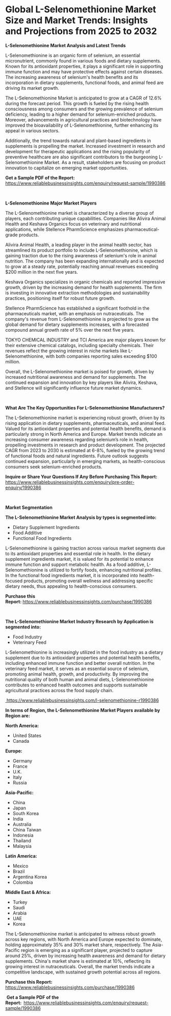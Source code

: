<p><h1>Global L-Selenomethionine Market Size and Market Trends: Insights and Projections from 2025 to 2032</h1></p><p><strong>L-Selenomethionine Market Analysis and Latest Trends</strong></p>
<p><p>L-Selenomethionine is an organic form of selenium, an essential micronutrient, commonly found in various foods and dietary supplements. Known for its antioxidant properties, it plays a significant role in supporting immune function and may have protective effects against certain diseases. The increasing awareness of selenium's health benefits and its incorporation in dietary supplements, functional foods, and animal feed are driving its market growth.</p><p>The L-Selenomethionine Market is anticipated to grow at a CAGR of 12.6% during the forecast period. This growth is fueled by the rising health consciousness among consumers and the growing prevalence of selenium deficiency, leading to a higher demand for selenium-enriched products. Moreover, advancements in agricultural practices and biotechnology have improved the bioavailability of L-Selenomethionine, further enhancing its appeal in various sectors.</p><p>Additionally, the trend towards natural and plant-based ingredients in supplements is propelling the market. Increased investment in research and development for therapeutic applications and the rising popularity of preventive healthcare are also significant contributors to the burgeoning L-Selenomethionine Market. As a result, stakeholders are focusing on product innovation to capitalize on emerging market opportunities.</p></p>
<p><strong>Get a Sample PDF of the Report:&nbsp;</strong> <a href="https://www.reliablebusinessinsights.com/enquiry/request-sample/1990386?utm_campaign=3215&utm_medium=2&utm_source=Github&utm_content=ia&utm_term=15042025&utm_id=l-selenomethionine">https://www.reliablebusinessinsights.com/enquiry/request-sample/1990386</a></p>
<p>&nbsp;</p>
<p><strong>L-Selenomethionine Major Market Players</strong></p>
<p><p>The L-Selenomethionine market is characterized by a diverse group of players, each contributing unique capabilities. Companies like Alivira Animal Health and Keshava Organics focus on veterinary and nutritional applications, while Stellence PharmScience emphasizes pharmaceutical-grade products. </p><p>Alivira Animal Health, a leading player in the animal health sector, has streamlined its product portfolio to include L-Selenomethionine, which is gaining traction due to the rising awareness of selenium's role in animal nutrition. The company has been expanding internationally and is expected to grow at a steady rate, potentially reaching annual revenues exceeding $200 million in the next five years.</p><p>Keshava Organics specializes in organic chemicals and reported impressive growth, driven by the increasing demand for health supplements. The firm is investing in innovative extraction methodologies and sustainability practices, positioning itself for robust future growth.</p><p>Stellence PharmScience has established a significant foothold in the pharmaceuticals market, with an emphasis on nutraceuticals. The company's revenue from L-Selenomethionine is projected to grow as the global demand for dietary supplements increases, with a forecasted compound annual growth rate of 5% over the next five years.</p><p>TOKYO CHEMICAL INDUSTRY and TCI America are major players known for their extensive chemical catalogs, including specialty chemicals. Their revenues reflect the growing interest in niche markets like L-Selenomethionine, with both companies reporting sales exceeding $100 million.</p><p>Overall, the L-Selenomethionine market is poised for growth, driven by increased nutritional awareness and demand for supplements. The continued expansion and innovation by key players like Alivira, Keshava, and Stellence will significantly influence future market dynamics.</p></p>
<p>&nbsp;</p>
<p><strong>What Are The Key Opportunities For L-Selenomethionine Manufacturers?</strong></p>
<p><p>The L-Selenomethionine market is experiencing robust growth, driven by its rising application in dietary supplements, pharmaceuticals, and animal feed. Valued for its antioxidant properties and potential health benefits, demand is particularly strong in North America and Europe. Market trends indicate an increasing consumer awareness regarding selenium’s role in health, propelling investments in research and product development. The projected CAGR from 2023 to 2030 is estimated at 6-8%, fueled by the growing trend of functional foods and natural ingredients. Future outlook suggests continued expansion, particularly in emerging markets, as health-conscious consumers seek selenium-enriched products.</p></p>
<p><strong>Inquire or Share Your Questions If Any Before Purchasing This Report:</strong> <a href="https://www.reliablebusinessinsights.com/enquiry/pre-order-enquiry/1990386?utm_campaign=3215&utm_medium=2&utm_source=Github&utm_content=ia&utm_term=15042025&utm_id=l-selenomethionine">https://www.reliablebusinessinsights.com/enquiry/pre-order-enquiry/1990386</a></p>
<p>&nbsp;</p>
<p><strong>Market Segmentation</strong></p>
<p><strong>The L-Selenomethionine Market Analysis by types is segmented into:</strong></p>
<p><ul><li>Dietary Supplement Ingredients</li><li>Food Additive</li><li>Functional Food Ingredients</li></ul></p>
<p><p>L-Selenomethionine is gaining traction across various market segments due to its antioxidant properties and essential role in health. In the dietary supplement ingredients market, it is valued for its potential to enhance immune function and support metabolic health. As a food additive, L-Selenomethionine is utilized to fortify foods, enhancing nutritional profiles. In the functional food ingredients market, it is incorporated into health-focused products, promoting overall wellness and addressing specific dietary needs, thus appealing to health-conscious consumers.</p></p>
<p><strong>Purchase this Report:&nbsp;</strong><a href="https://www.reliablebusinessinsights.com/purchase/1990386?utm_campaign=3215&utm_medium=2&utm_source=Github&utm_content=ia&utm_term=15042025&utm_id=l-selenomethionine">https://www.reliablebusinessinsights.com/purchase/1990386</a></p>
<p>&nbsp;</p>
<p><strong>The L-Selenomethionine Market Industry Research by Application is segmented into:</strong></p>
<p><ul><li>Food Industry</li><li>Veterinary Feed</li></ul></p>
<p><p>L-Selenomethionine is increasingly utilized in the food industry as a dietary supplement due to its antioxidant properties and potential health benefits, including enhanced immune function and better overall nutrition. In the veterinary feed market, it serves as an essential source of selenium, promoting animal health, growth, and productivity. By improving the nutritional quality of both human and animal diets, L-Selenomethionine contributes to enhanced health outcomes and supports sustainable agricultural practices across the food supply chain.</p></p>
<p><a href="https://www.reliablebusinessinsights.com/l-selenomethionine-r1990386?utm_campaign=3215&utm_medium=2&utm_source=Github&utm_content=ia&utm_term=15042025&utm_id=l-selenomethionine">&nbsp;https://www.reliablebusinessinsights.com/l-selenomethionine-r1990386</a></p>
<p><strong>In terms of Region, the L-Selenomethionine Market Players available by Region are:</strong></p>
<p>
    <p> <strong> North America: </strong>
        <ul>
            <li>United States</li>
            <li>Canada</li>
        </ul>
        </p> 
    <p> <strong> Europe: </strong>
        <ul>
            <li>Germany</li>
            <li>France</li>
            <li>U.K.</li>
            <li>Italy</li>
            <li>Russia</li>
        </ul>
        </p> 
    <p> <strong> Asia-Pacific: </strong>
        <ul>
            <li>China</li>
            <li>Japan</li>
            <li>South Korea</li>
            <li>India</li>
            <li>Australia</li>
            <li>China Taiwan</li>
            <li>Indonesia</li>
            <li>Thailand</li>
            <li>Malaysia</li>
        </ul>
        </p> 
    <p> <strong> Latin America: </strong>
        <ul>
            <li>Mexico</li>
            <li>Brazil</li>
            <li>Argentina Korea</li>
            <li>Colombia</li>
        </ul>
        </p> 
    <p> <strong> Middle East & Africa: </strong>
        <ul>
            <li>Turkey</li>
            <li>Saudi</li>
            <li>Arabia</li>
            <li>UAE</li>
            <li>Korea</li>
        </ul>
    </p>
    </p>
<p><p>The L-Selenomethionine market is anticipated to witness robust growth across key regions, with North America and Europe expected to dominate, holding approximately 35% and 30% market share, respectively. The Asia-Pacific region is emerging as a significant player, projected to capture around 25%, driven by increasing health awareness and demand for dietary supplements. China's market share is estimated at 10%, reflecting its growing interest in nutraceuticals. Overall, the market trends indicate a competitive landscape, with sustained growth potential across all regions.</p></p>
<p><strong>Purchase this Report: </strong><a href="https://www.reliablebusinessinsights.com/purchase/1990386?utm_campaign=3215&utm_medium=2&utm_source=Github&utm_content=ia&utm_term=15042025&utm_id=l-selenomethionine">https://www.reliablebusinessinsights.com/purchase/1990386</a></p>
<p>&nbsp;<strong>Get a Sample PDF of the Report:&nbsp;&nbsp;</strong><a href="https://www.reliablebusinessinsights.com/enquiry/request-sample/1990386?utm_campaign=3215&utm_medium=2&utm_source=Github&utm_content=ia&utm_term=15042025&utm_id=l-selenomethionine">https://www.reliablebusinessinsights.com/enquiry/request-sample/1990386</a></p>
<p><strong></strong></p>
<p><p></p><p></p><p></p></p>